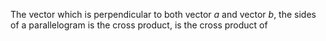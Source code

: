 The vector which is perpendicular to both vector $a$ and vector $b$, the sides of a  parallelogram is the cross product, is the cross product of 